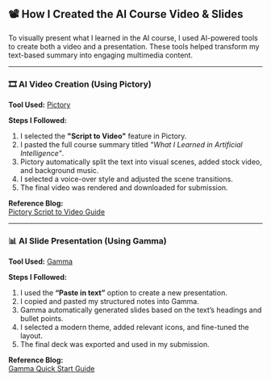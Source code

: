 ## 📽️ How I Created the AI Course Video & Slides

To visually present what I learned in the AI course, I used AI-powered tools to create both a video and a presentation. These tools helped transform my text-based summary into engaging multimedia content.

---

### 🎞️ AI Video Creation (Using Pictory)

**Tool Used:** [Pictory](https://pictory.ai)

**Steps I Followed:**
1. I selected the **"Script to Video"** feature in Pictory.
2. I pasted the full course summary titled *"What I Learned in Artificial Intelligence"*.
3. Pictory automatically split the text into visual scenes, added stock video, and background music.
4. I selected a voice-over style and adjusted the scene transitions.
5. The final video was rendered and downloaded for submission.

**Reference Blog:**  
[Pictory Script to Video Guide](https://pictory.ai/blog/script-to-video-ai/)

---

### 📊 AI Slide Presentation (Using Gamma)

**Tool Used:** [Gamma](https://gamma.app)

**Steps I Followed:**
1. I used the **“Paste in text”** option to create a new presentation.
2. I copied and pasted my structured notes into Gamma.
3. Gamma automatically generated slides based on the text’s headings and bullet points.
4. I selected a modern theme, added relevant icons, and fine-tuned the layout.
5. The final deck was exported and used in my submission.

**Reference Blog:**  
[Gamma Quick Start Guide](https://help.gamma.app/en/articles/8053661-how-to-start-a-new-deck)

